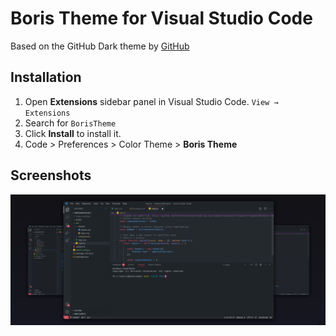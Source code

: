 # Boris Theme for Visual Studio Code

Based on the GitHub Dark theme by [GitHub](https://marketplace.visualstudio.com/items?itemName=GitHub.github-vscode-theme)

## Installation

1. Open **Extensions** sidebar panel in Visual Studio Code. `View → Extensions`
2. Search for `BorisTheme`
3. Click **Install** to install it.
4. Code > Preferences > Color Theme > **Boris Theme**

## Screenshots

![Theme Overview](shots.png "Overview")




